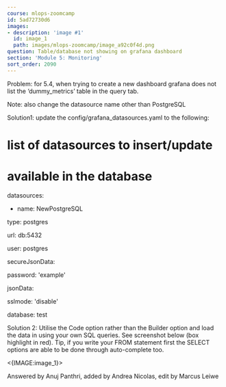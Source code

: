 ```yaml
---
course: mlops-zoomcamp
id: 5ad72730d6
images:
- description: 'image #1'
  id: image_1
  path: images/mlops-zoomcamp/image_a92c0f4d.png
question: Table/database not showing on grafana dashboard
section: 'Module 5: Monitoring'
sort_order: 2090
---
```


Problem: for 5.4, when trying to create a new dashboard grafana does not list the ‘dummy_metrics’ table in the query tab.

Note: also change the datasource name other than PostgreSQL

Solution1: update the config/grafana_datasources.yaml to the following:

# list of datasources to insert/update

# available in the database

datasources:

- name: NewPostgreSQL

type: postgres

url: db:5432

user: postgres

secureJsonData:

password: 'example'

jsonData:

sslmode: 'disable'

database: test

Solution 2: Utilise the Code option rather than the Builder option and load the data in using your own SQL queries. See screenshot below (box highlight in red). Tip, if you write your FROM statement first the SELECT options are able to be done through auto-complete too.

<{IMAGE:image_1}>

Answered by  Anuj Panthri, added by Andrea Nicolas, edit by Marcus Leiwe

